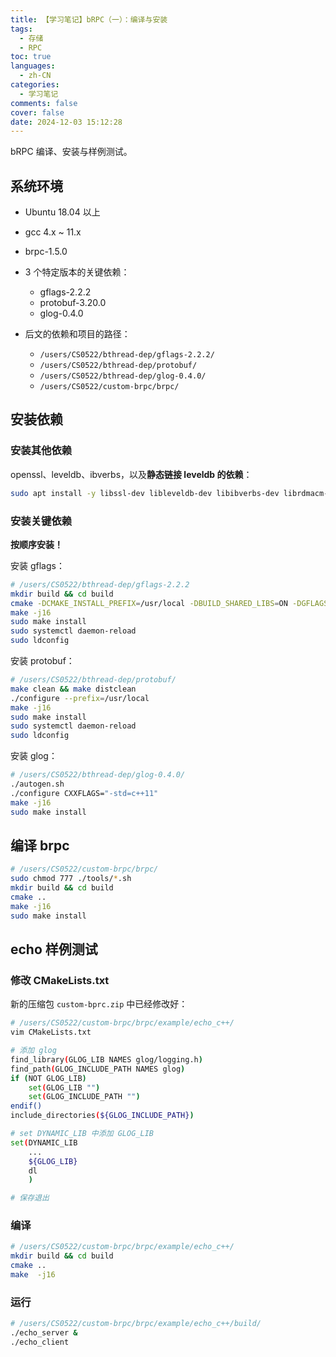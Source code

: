 ```yaml
---
title: 【学习笔记】bRPC（一）：编译与安装
tags:
  - 存储
  - RPC
toc: true
languages:
  - zh-CN
categories:
  - 学习笔记
comments: false
cover: false
date: 2024-12-03 15:12:28
---
```


bRPC 编译、安装与样例测试。

<!-- more -->

## 系统环境

+ Ubuntu 18.04 以上
+ gcc 4.x ~ 11.x
+ brpc-1.5.0
+ 3 个特定版本的关键依赖：

    - gflags-2.2.2
    - protobuf-3.20.0
    - glog-0.4.0
+ 后文的依赖和项目的路径：

    - `/users/CS0522/bthread-dep/gflags-2.2.2/`
    - `/users/CS0522/bthread-dep/protobuf/`
    - `/users/CS0522/bthread-dep/glog-0.4.0/`
    - `/users/CS0522/custom-brpc/brpc/`

## 安装依赖

### 安装其他依赖

openssl、leveldb、ibverbs，以及**静态链接 leveldb 的依赖**：

```bash
sudo apt install -y libssl-dev libleveldb-dev libibverbs-dev librdmacm-dev libsnappy-dev
```

### 安装关键依赖
**按顺序安装！**

安装 gflags：

```bash
# /users/CS0522/bthread-dep/gflags-2.2.2
mkdir build && cd build
cmake -DCMAKE_INSTALL_PREFIX=/usr/local -DBUILD_SHARED_LIBS=ON -DGFLAGS_NAMESPACE=google -DCMAKE_HAVE_LIBC_PTHREAD=ON -G "Unix Makefiles" -DBUILD_SHARED_LIBS=1 -DBUILD_STATIC_LIBS=1 ../
make -j16
sudo make install
sudo systemctl daemon-reload
sudo ldconfig
```

安装 protobuf：

```bash
# /users/CS0522/bthread-dep/protobuf/
make clean && make distclean
./configure --prefix=/usr/local
make -j16
sudo make install
sudo systemctl daemon-reload
sudo ldconfig
```

安装 glog：

```bash
# /users/CS0522/bthread-dep/glog-0.4.0/
./autogen.sh
./configure CXXFLAGS="-std=c++11"
make -j16
sudo make install
```

## 编译 brpc

```bash
# /users/CS0522/custom-brpc/brpc/
sudo chmod 777 ./tools/*.sh
mkdir build && cd build
cmake ..
make -j16
sudo make install
```

## echo 样例测试

### 修改 CMakeLists.txt

新的压缩包 `custom-bprc.zip` 中已经修改好：

```bash
# /users/CS0522/custom-brpc/brpc/example/echo_c++/
vim CMakeLists.txt

# 添加 glog
find_library(GLOG_LIB NAMES glog/logging.h)
find_path(GLOG_INCLUDE_PATH NAMES glog)
if (NOT GLOG_LIB)
    set(GLOG_LIB "")
    set(GLOG_INCLUDE_PATH "")
endif()
include_directories(${GLOG_INCLUDE_PATH})

# set DYNAMIC_LIB 中添加 GLOG_LIB
set(DYNAMIC_LIB
    ...
    ${GLOG_LIB}
    dl
    )

# 保存退出
```

### 编译

```bash
# /users/CS0522/custom-brpc/brpc/example/echo_c++/
mkdir build && cd build
cmake ..
make  -j16
```

### 运行

```bash
# /users/CS0522/custom-brpc/brpc/example/echo_c++/build/
./echo_server &
./echo_client
```